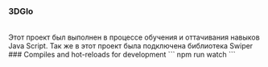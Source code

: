 ### 3DGlo
<br/>
Этот проект был выполнен в процессе обучения и оттачивания навыков Java Script. 
Так же в этот проект была подключена библиотека Swiper
### Compiles and hot-reloads for development
```
npm run watch
```
